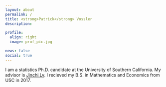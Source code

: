 ```yaml
---
layout: about
permalink: /
title: <strong>Patrick</strong> Vossler
description:

profile:
  align: right
  image: prof_pic.jpg

news: false
social: true
---
```


I am a statistics Ph.D. candidate at the University of Southern California. My advisor is [Jinchi Lv](http://faculty.marshall.usc.edu/jinchi-lv). I recieved my B.S. in Mathematics and Economics from USC in 2017.

<!-- Write your biography here. Tell the world about yourself. Link to your favorite [subreddit](http://reddit.com){:target="\_blank"}. You can put a picture in, too. The code is already in, just name your picture `prof_pic.jpg` and put it in the `img/` folder.

Put your address / P.O. box / other info right below your picture. You can also disable any these elements by editing `profile` property of the YAML header of your `_pages/about.md`. Edit `_bibliography/papers.bib` and Jekyll will render your [publications page](/al-folio/publications/) automatically.

Link to your social media connections, too. This theme is set up to use [Font Awesome icons](http://fortawesome.github.io/Font-Awesome/){:target="\_blank"} and [Academicons](https://jpswalsh.github.io/academicons/){:target="\_blank"}, like the ones below. Add your Facebook, Twitter, LinkedIn, Google Scholar, or just disable all of them.
 -->